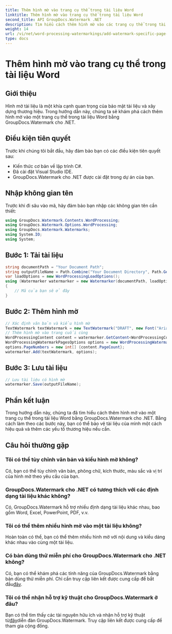 ```yaml
---
title: Thêm hình mờ vào trang cụ thể trong tài liệu Word
linktitle: Thêm hình mờ vào trang cụ thể trong tài liệu Word
second_title: API GroupDocs.Watermark .NET
description: Tìm hiểu cách thêm hình mờ vào các trang cụ thể trong tài liệu Word bằng GroupDocs cho .NET. Bảo vệ nội dung của bạn một cách dễ dàng.
weight: 14
url: /vi/net/word-processing-watermarkings/add-watermark-specific-page-word-docs/
type: docs
---
```

# Thêm hình mờ vào trang cụ thể trong tài liệu Word

## Giới thiệu
Hình mờ tài liệu là một khía cạnh quan trọng của bảo mật tài liệu và xây dựng thương hiệu. Trong hướng dẫn này, chúng ta sẽ khám phá cách thêm hình mờ vào một trang cụ thể trong tài liệu Word bằng GroupDocs.Watermark cho .NET.
## Điều kiện tiên quyết
Trước khi chúng tôi bắt đầu, hãy đảm bảo bạn có các điều kiện tiên quyết sau:
- Kiến thức cơ bản về lập trình C#.
- Đã cài đặt Visual Studio IDE.
- GroupDocs.Watermark cho .NET được cài đặt trong dự án của bạn.

## Nhập không gian tên
Trước khi đi sâu vào mã, hãy đảm bảo bạn nhập các không gian tên cần thiết:
```csharp
using GroupDocs.Watermark.Contents.WordProcessing;
using GroupDocs.Watermark.Options.WordProcessing;
using GroupDocs.Watermark.Watermarks;
using System.IO;
using System;
```
## Bước 1: Tải tài liệu
```csharp
string documentPath = "Your Document Path";
string outputFileName = Path.Combine("Your Document Directory", Path.GetFileName(documentPath));
var loadOptions = new WordProcessingLoadOptions();
using (Watermarker watermarker = new Watermarker(documentPath, loadOptions))
{
    // Mã của bạn sẽ ở đây
}
```
## Bước 2: Thêm hình mờ
```csharp
// Xác định văn bản và kiểu hình mờ
TextWatermark textWatermark = new TextWatermark("DRAFT", new Font("Arial", 42));
// Thêm hình mờ vào trang cuối cùng
WordProcessingContent content = watermarker.GetContent<WordProcessingContent>();
WordProcessingWatermarkPagesOptions options = new WordProcessingWatermarkPagesOptions();
options.PageNumbers = new int[] {content.PageCount};
watermarker.Add(textWatermark, options);
```
## Bước 3: Lưu tài liệu
```csharp
// Lưu tài liệu có hình mờ
watermarker.Save(outputFileName);
```

## Phần kết luận
Trong hướng dẫn này, chúng ta đã tìm hiểu cách thêm hình mờ vào một trang cụ thể trong tài liệu Word bằng GroupDocs.Watermark cho .NET. Bằng cách làm theo các bước này, bạn có thể bảo vệ tài liệu của mình một cách hiệu quả và thêm các yếu tố thương hiệu nếu cần.
## Câu hỏi thường gặp
### Tôi có thể tùy chỉnh văn bản và kiểu hình mờ không?
Có, bạn có thể tùy chỉnh văn bản, phông chữ, kích thước, màu sắc và vị trí của hình mờ theo yêu cầu của bạn.
### GroupDocs.Watermark cho .NET có tương thích với các định dạng tài liệu khác không?
Có, GroupDocs.Watermark hỗ trợ nhiều định dạng tài liệu khác nhau, bao gồm Word, Excel, PowerPoint, PDF, v.v.
### Tôi có thể thêm nhiều hình mờ vào một tài liệu không?
Hoàn toàn có thể, bạn có thể thêm nhiều hình mờ với nội dung và kiểu dáng khác nhau vào cùng một tài liệu.
### Có bản dùng thử miễn phí cho GroupDocs.Watermark cho .NET không?
 Có, bạn có thể khám phá các tính năng của GroupDocs.Watermark bằng bản dùng thử miễn phí. Chỉ cần truy cập liên kết được cung cấp để bắt đầu[đây](https://releases.groupdocs.com/).
### Tôi có thể nhận hỗ trợ kỹ thuật cho GroupDocs.Watermark ở đâu?
 Bạn có thể tìm thấy các tài nguyên hữu ích và nhận hỗ trợ kỹ thuật từ[đây](https://forum.groupdocs.com/c/watermark/19)diễn đàn GroupDocs.Watermark. Truy cập liên kết được cung cấp để tham gia cộng đồng.